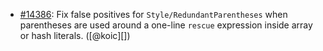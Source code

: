 * [#14386](https://github.com/rubocop/rubocop/issues/14386): Fix false positives for `Style/RedundantParentheses` when parentheses are used around a one-line `rescue` expression inside array or hash literals. ([@koic][])
